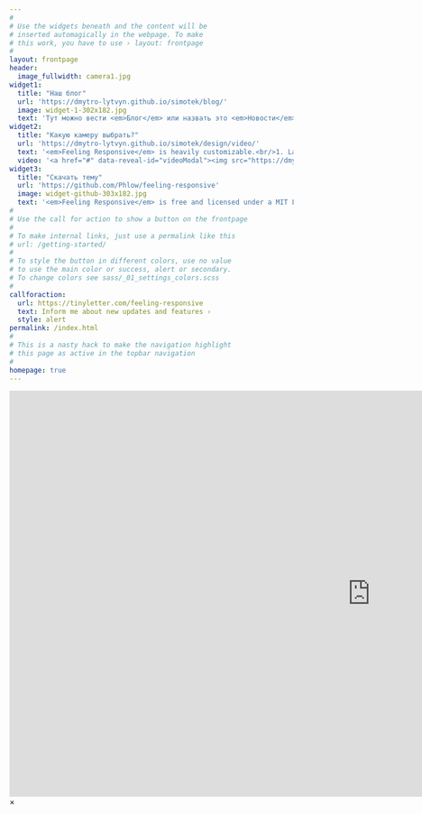 ```yaml
---
#
# Use the widgets beneath and the content will be
# inserted automagically in the webpage. To make
# this work, you have to use › layout: frontpage
#
layout: frontpage
header:
  image_fullwidth: camera1.jpg
widget1:
  title: "Наш блог"
  url: 'https://dmytro-lytvyn.github.io/simotek/blog/'
  image: widget-1-302x182.jpg
  text: 'Тут можно вести <em>Блог</em> или назвать это <em>Новости</em>. Каждая новая запись в блоге - это просто новый файл в каталоге _posts. По идее можно всё дублировать на разных языках и сделать переключение между ними.'
widget2:
  title: "Какую камеру выбрать?"
  url: 'https://dmytro-lytvyn.github.io/simotek/design/video/'
  text: '<em>Feeling Responsive</em> is heavily customizable.<br/>1. Language-Support :)<br/>2. Optimized for speed and it&#39;s responsive.<br/>3. Built on <a href="http://foundation.zurb.com/">Foundation Framework</a>.<br/>4. Seven different Headers.<br/>5. Customizable navigation, footer,...'
  video: '<a href="#" data-reveal-id="videoModal"><img src="https://dmytro-lytvyn.github.io/simotek/images/video1.jpg" width="302" height="182" alt=""/></a>'
widget3:
  title: "Скачать тему"
  url: 'https://github.com/Phlow/feeling-responsive'
  image: widget-github-303x182.jpg
  text: '<em>Feeling Responsive</em> is free and licensed under a MIT License. Make it your own and start building. Grab the <a href="https://github.com/Phlow/feeling-responsive/tree/bare-bones-version">Bare-Bones-Version</a> for a fresh start or learn how to use it with the <a href="https://github.com/Phlow/feeling-responsive/tree/gh-pages">education-version</a> with sample posts and images. Then tell me via Twitter <a href="http://twitter.com/phlow">@phlow</a>.'
#
# Use the call for action to show a button on the frontpage
#
# To make internal links, just use a permalink like this
# url: /getting-started/
#
# To style the button in different colors, use no value
# to use the main color or success, alert or secondary.
# To change colors see sass/_01_settings_colors.scss
#
callforaction:
  url: https://tinyletter.com/feeling-responsive
  text: Inform me about new updates and features ›
  style: alert
permalink: /index.html
#
# This is a nasty hack to make the navigation highlight
# this page as active in the topbar navigation
#
homepage: true
---
```


<div id="videoModal" class="reveal-modal large" data-reveal="">
  <div class="flex-video widescreen vimeo" style="display: block;">
    <iframe width="1280" height="720" src="https://www.youtube.com/embed/h69GU4Jrfa8" frameborder="0" allowfullscreen></iframe>
  </div>
  <a class="close-reveal-modal">&#215;</a>
</div>
